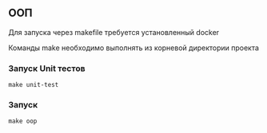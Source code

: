 ## ООП

Для запуска через makefile требуется установленный docker

Команды make необходимо выполнять из корневой директории проекта

### Запуск Unit тестов

```
make unit-test
```

### Запуск

```
make oop
```